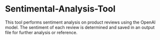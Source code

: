 # Sentimental-Analysis-Tool
This tool performs sentiment analysis on product reviews using the OpenAI model. The sentiment of each review is determined and saved in an output file for further analysis or reference.
